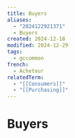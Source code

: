 ```yaml
---
title: Buyers
aliases:
  - "2024122921371"
  - Buyers
created: 2024-12-18
modified: 2024-12-29
tags:
  - gccommon
french:
  - Acheteur
relatedTerm:
  - "[[Consumers]]"
  - "[[Purchasing]]"
---
```

# Buyers
